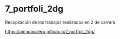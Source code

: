 # 7_portfoli_2dg
Recopilación de los trabajos realizados en 2 de carrera

https://ainhoavalero.github.io/7_portfoli_2dg/
